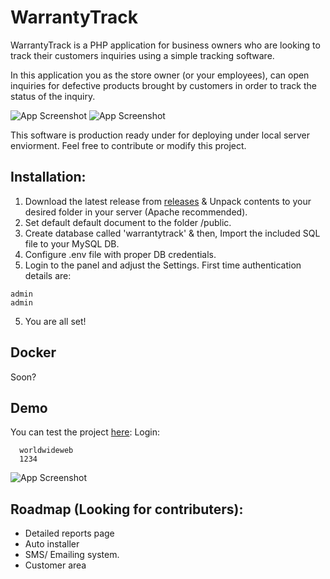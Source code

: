 # WarrantyTrack

WarrantyTrack is a PHP application for business owners who are looking to track their customers inquiries using a simple tracking software.

In this application you as the store owner (or your employees), can open inquiries for defective products brought by customers in order to track the status of the inquiry.

![App Screenshot](https://noamsapir.me/img/games/WarrantyTrack/1.png) 
![App Screenshot](https://noamsapir.me/img/games/WarrantyTrack/2.png) 

This software is production ready under for deploying under local server enviorment.
Feel free to contribute or modify this project.

## Installation:
1. Download the latest release from [releases](https://github.com/DevNoam/WarrantyTrack/releases) & Unpack contents to your desired folder in your server (Apache recommended).
2. Set default default document to the folder /public.
2. Create database called 'warrantytrack' & then, Import the included SQL file to your MySQL DB. 
3. Configure .env file with proper DB credentials.
4. Login to the panel and adjust the Settings.
First time authentication details are:
  ```
  admin
  admin
  ```
5. You are all set!

## Docker
Soon?

## Demo
You can test the project [here](http://warrantytrack.noamsapir.me/):
Login:
```
  worldwideweb
  1234
```
![App Screenshot](https://noamsapir.me/img/games/WarrantyTrack/3.png) 

## Roadmap (Looking for contributers):
- Detailed reports page
- Auto installer
- SMS/ Emailing system.
- Customer area
